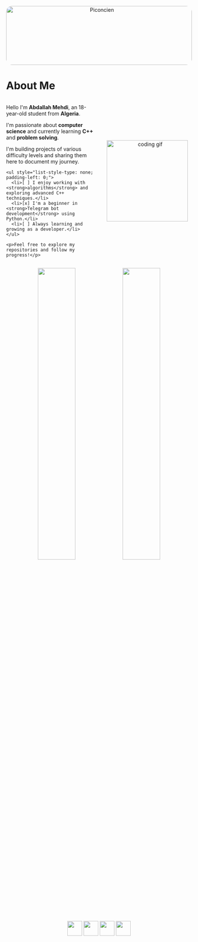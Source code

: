 <p align="center">
  <img src="https://github.com/entlv/learning-journey/blob/main/piconcien.png?raw=true"
       alt="Piconcien"
       style="width: 100%; height: auto; max-height: 160px; border-radius: 16px; object-fit: cover;" />
</p>

# About Me

<div style="display: flex; align-items: center; gap: 20px;">
  <!-- Text content on the left (60%) -->
  <div style="flex: 1;">
    <p>Hello I'm <strong>Abdallah Mehdi</strong>, an 18-year-old student from <strong>Algeria</strong>.</p>
    <p>I'm passionate about <strong>computer science</strong> and currently learning <strong>C++</strong> and <strong>problem solving</strong>.</p>
    <p>I'm building projects of various difficulty levels and sharing them here to document my journey.</p>
    
    <ul style="list-style-type: none; padding-left: 0;">
      <li>[ ] I enjoy working with <strong>algorithms</strong> and exploring advanced C++ techniques.</li>
      <li>[x] I'm a beginner in <strong>Telegram bot development</strong> using Python.</li>
      <li>[ ] Always learning and growing as a developer.</li>
    </ul>
    
    <p>Feel free to explore my repositories and follow my progress!</p>
  </div>
  
  <!-- GIF on the right (40%) -->
  <div style="flex: 1; text-align: center;">
    <img src="https://media.giphy.com/media/qgQUggAC3Pfv687qPC/giphy.gif" width="220" height="220" alt="coding gif">
  </div>
</div>

<p align="center">
  <img src="https://github-readme-stats.vercel.app/api?username=entlv&show_icons=true&theme=transparent" width="45%" />
  <img src="https://github-readme-streak-stats.herokuapp.com/?user=entlv&theme=transparent" width="45%" />
</p>

<p align="center">
  <img src="https://cdn.jsdelivr.net/gh/devicons/devicon/icons/cplusplus/cplusplus-original.svg" width="40" />
  <img src="https://cdn.jsdelivr.net/gh/devicons/devicon/icons/python/python-original.svg" width="40" />
  <img src="https://cdn.jsdelivr.net/gh/devicons/devicon/icons/javascript/javascript-original.svg" width="40" />
  <img src="https://cdn.jsdelivr.net/gh/devicons/devicon/icons/linux/linux-original.svg" width="40" />
</p>